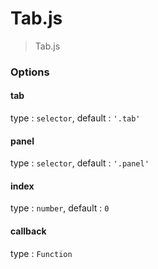 # Tab.js

> Tab.js

### Options

#### tab

type : `selector`, default : `'.tab'`

#### panel

type : `selector`, default : `'.panel'`

#### index

type : `number`, default : `0`

#### callback

type : `Function`

